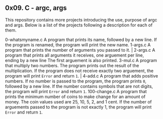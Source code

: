 ## 0x09. C - argc, args

This repository contains more projects introducing the use, purpose of argc and args. Below is a list of the projects following a description for each of them.

 0-whatsmyname.c  A program that prints its name, followed by a new line. If the program is renamed, the program will print the new name.
 1-args.c         A program that prints the number of arguments you passed to it. |
 2-args.c         A program that prints all arguments it receives, one arguement per line, ending by a new line The first arguement is also printed. 
 3-mul.c          A program that multiply two numbers. The program prints out the result of the multiplication. If the program does not receive exactly two arguement, the program will print `Error` and return `1`. |
 4-add.c          A program that adds positive numbers. If no number is passed to the program, the program prints `0`, followed by a new line. If the number contains symbols that are not digits, the program will print `Error` and return `1`. 
 100-change.c     A program that prints the minimum number of coins to make change for an amount of money. The coin values used are 25, 10, 5, 2, and 1 cent. If the number of arguements passed to the program is not exactly 1, the program will print `Error` and return `1`. 